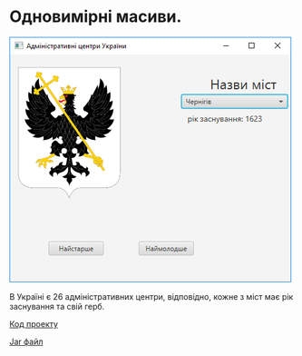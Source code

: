 # Одновимірні масиви.

![Скріншот](/images/chapter07.png)

В Україні є 26 адміністративних центри, відповідно, кожне з міст має рік заснування та свій герб.

[Код проекту](https://github.com/atmp-if/javafx/tree/project/Cities)

[Jar файл](https://github.com/atmp-if/javafx/releases/latest/download/Cities.jar)
